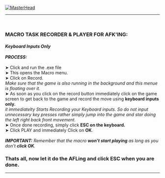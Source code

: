 [![MasterHead](https://i.imgur.com/2kGVERe.gif)](https://github.com/Souptik-Sarkar)

<hr/>
<br/>

<h3 align="left">MACRO TASK RECORDER & PLAYER FOR AFK'ING:</h3>
<h4 align="left"><i>Keyboard Inputs Only</i></h4>

<div align="left">
<b><i>PROCESS:</i></b> <br> <br>
➤ Click and run the .exe file <br>
➤ This opens the Macro menu. <br>
➤ Click on Record. <br>
<i>Make sure that the game is also running in the background and this menue is floating over it.</i> <br>
➤ As soon as you click on the record button immediately click on the game screen to get back to the game and record the move using <b>keyboard inputs only.</b> <br>
<i>it immediatelty Starts Recording your Keyboard inputs. So do not input unnecessary key presses rather simply jump into the game and star doing the left right back front movement.</i><br>
➤ Once done recording, simply click <b>ESC on the keyboard.</b> <br>
➤ Click PLAY and immediately Click on <b>OK</b>.<br><br>
<i><b>IMPORTANT:</b> Remember that the macro <b>won’t start playing</b> as long as you don't <b>click OK</b>.</i><br>


<h3 align="left">Thats all, now let it do the AFLing and click <b>ESC</b> when you are done.</h3>
<hr/>
